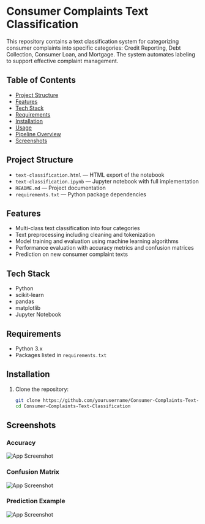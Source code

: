 # Consumer Complaints Text Classification

This repository contains a text classification system for categorizing consumer complaints into specific categories: Credit Reporting, Debt Collection, Consumer Loan, and Mortgage. The system automates labeling to support effective complaint management.

## Table of Contents

- [Project Structure](#project-structure)  
- [Features](#features)  
- [Tech Stack](#tech-stack)  
- [Requirements](#requirements)  
- [Installation](#installation)  
- [Usage](#usage)  
- [Pipeline Overview](#pipeline-overview)  
- [Screenshots](#screenshots)

## Project Structure

- `text-classification.html` — HTML export of the notebook  
- `text-classification.ipynb` — Jupyter notebook with full implementation  
- `README.md` — Project documentation  
- `requirements.txt` — Python package dependencies  

## Features

- Multi-class text classification into four categories  
- Text preprocessing including cleaning and tokenization  
- Model training and evaluation using machine learning algorithms  
- Performance evaluation with accuracy metrics and confusion matrices  
- Prediction on new consumer complaint texts  

## Tech Stack

- Python  
- scikit-learn  
- pandas  
- matplotlib  
- Jupyter Notebook  

## Requirements

- Python 3.x  
- Packages listed in `requirements.txt`  

## Installation

1. Clone the repository:
   ```bash
   git clone https://github.com/yourusername/Consumer-Complaints-Text-Classification.git
   cd Consumer-Complaints-Text-Classification


## Screenshots

### Accuracy
![App Screenshot](https://drive.google.com/uc?id=1xSaXKHkpkmahzhbUjGZ-XCZuPTqyxwtP)

### Confusion Matrix
![App Screenshot](https://drive.google.com/uc?id=14X7h7qRorbFy0wTJnE6tIiX0kyLQb9pC)

### Prediction Example
![App Screenshot](https://drive.google.com/uc?id=1jSf4OcSpCxchJNpCLLxRtDUZy0kSHGMj)
